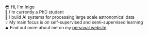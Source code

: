 😎 Hi, I'm Inigo  
🏫 I'm currently a PhD student  
🤖 I build AI systems for processing large scale astronomical data  
💡 My main focus is on self-supervised and semi-supervised learning  
⛰️ Find out more about me on my [personal website](https://inigoval.github.io/)  

<!--
**inigoval/inigoval** is a ✨ _special_ ✨ repository because its `README.md` (this file) appears on your GitHub profile.

Here are some ideas to get you started:

- 🔭 I’m currently working on ...
- 🌱 I’m currently learning ...
- 👯 I’m looking to collaborate on ...
- 🤔 I’m looking for help with ...
- 💬 Ask me about ...
- 📫 How to reach me: ...
- 😄 Pronouns: ...
- ⚡ Fun fact: ...
-->
